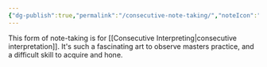 ```yaml
---
{"dg-publish":true,"permalink":"/consecutive-note-taking/","noteIcon":"2","created":"","updated":""}
---
```


This form of note-taking is for [[Consecutive Interpreting\|consecutive interpretation]]. It's such a fascinating art to observe masters practice, and a difficult skill to acquire and hone.